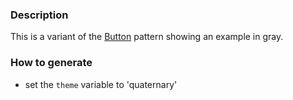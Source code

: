 ### Description
This is a variant of the [Button](./?p=atoms-button) pattern showing an example in gray.

### How to generate
* set the `theme` variable to 'quaternary'
